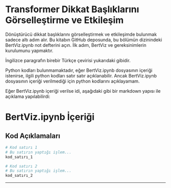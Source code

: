 # Transformer Dikkat Başlıklarını Görselleştirme ve Etkileşim

Dönüştürücü dikkat başlıklarını görselleştirmek ve etkileşimde bulunmak sadece altı adım alır. Bu kitabın GitHub deposunda, bu bölümün dizinindeki BertViz.ipynb not defterini açın. İlk adım, BertViz ve gereksinimlerin kurulumunu yapmaktır.

İngilizce paragrafın birebir Türkçe çevirisi yukarıdaki gibidir.

Python kodları bulunmamaktadır, eğer BertViz.ipynb dosyasının içeriği istenirse, ilgili python kodları satır satır açıklanabilir. Ancak BertViz.ipynb dosyasının içeriği verilmediği için python kodlarını açıklayamam. 

Eğer BertViz.ipynb içeriği verilse idi, aşağıdaki gibi bir markdown yapısı ile açıklama yapılabilirdi:

# BertViz.ipynb İçeriği
## Kod Açıklamaları

```python
# Kod satırı 1
# Bu satırın yaptığı işlem...
kod_satırı_1

# Kod satırı 2
# Bu satırın yaptığı işlem...
kod_satırı_2
```

---

